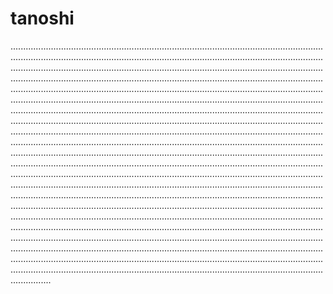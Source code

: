 # tanoshi

........................................................................................................................................................................................................................................................................................................................................................................................................................................................................................................................................................................................................................................................................................................................................................................................................................................................................................................................................................................................................................................................................................................................................................................................................................................................................................................................................................................................................................................................................................................................................................................................................................................................................................................................................................................................................................................................................................................................................................................................................................................................................................................................................................................................................................................................................................................................................................................................................................................................................................................................................................................................................................................................................................................................................................................................................................................................